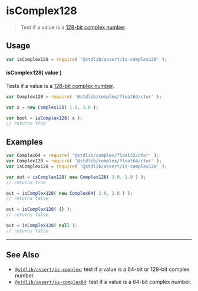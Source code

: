 <!--

@license Apache-2.0

Copyright (c) 2018 The Stdlib Authors.

Licensed under the Apache License, Version 2.0 (the "License");
you may not use this file except in compliance with the License.
You may obtain a copy of the License at

   http://www.apache.org/licenses/LICENSE-2.0

Unless required by applicable law or agreed to in writing, software
distributed under the License is distributed on an "AS IS" BASIS,
WITHOUT WARRANTIES OR CONDITIONS OF ANY KIND, either express or implied.
See the License for the specific language governing permissions and
limitations under the License.

-->

# isComplex128

> Test if a value is a [128-bit complex number][@stdlib/complex/float64].

<section class="usage">

## Usage

```javascript
var isComplex128 = require( '@stdlib/assert/is-complex128' );
```

#### isComplex128( value )

Tests if a value is a [128-bit complex number][@stdlib/complex/float64].

```javascript
var Complex128 = require( '@stdlib/complex/float64/ctor' );

var x = new Complex128( 1.0, 3.0 );

var bool = isComplex128( x );
// returns true
```

</section>

<!-- /.usage -->

<section class="examples">

## Examples

<!-- eslint no-undef: "error" -->

```javascript
var Complex64 = require( '@stdlib/complex/float32/ctor' );
var Complex128 = require( '@stdlib/complex/float64/ctor' );
var isComplex128 = require( '@stdlib/assert/is-complex128' );

var out = isComplex128( new Complex128( 3.0, 1.0 ) );
// returns true

out = isComplex128( new Complex64( 2.0, 2.0 ) );
// returns false

out = isComplex128( {} );
// returns false

out = isComplex128( null );
// returns false
```

</section>

<!-- /.examples -->

<!-- Section for related `stdlib` packages. Do not manually edit this section, as it is automatically populated. -->

<section class="related">

* * *

## See Also

-   <span class="package-name">[`@stdlib/assert/is-complex`][@stdlib/assert/is-complex]</span><span class="delimiter">: </span><span class="description">test if a value is a 64-bit or 128-bit complex number.</span>
-   <span class="package-name">[`@stdlib/assert/is-complex64`][@stdlib/assert/is-complex64]</span><span class="delimiter">: </span><span class="description">test if a value is a 64-bit complex number.</span>

</section>

<!-- /.related -->

<!-- Section for all links. Make sure to keep an empty line after the `section` element and another before the `/section` close. -->

<section class="links">

[@stdlib/complex/float64]: https://github.com/stdlib-js/stdlib/tree/develop/lib/node_modules/%40stdlib/complex/float64

<!-- <related-links> -->

[@stdlib/assert/is-complex]: https://github.com/stdlib-js/stdlib/tree/develop/lib/node_modules/%40stdlib/assert/is-complex

[@stdlib/assert/is-complex64]: https://github.com/stdlib-js/stdlib/tree/develop/lib/node_modules/%40stdlib/assert/is-complex64

<!-- </related-links> -->

</section>

<!-- /.links -->
